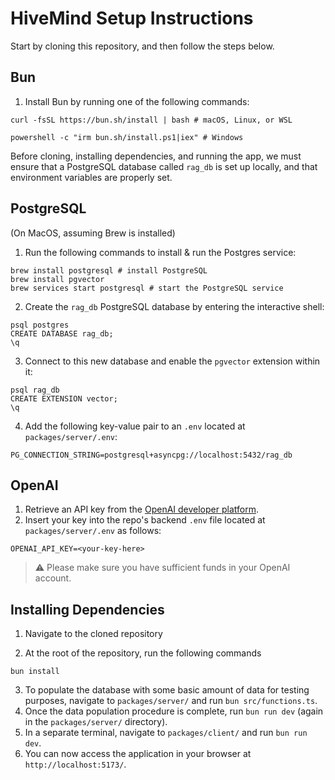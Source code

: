 # HiveMind Setup Instructions

Start by cloning this repository, and then follow the steps below.

## Bun

1. Install Bun by running one of the following commands:

```
curl -fsSL https://bun.sh/install | bash # macOS, Linux, or WSL
```

```
powershell -c "irm bun.sh/install.ps1|iex" # Windows
```

Before cloning, installing dependencies, and running the app, we must ensure that a PostgreSQL database called `rag_db` is set up locally, and that environment variables are properly set.

## PostgreSQL

(On MacOS, assuming Brew is installed)

1. Run the following commands to install & run the Postgres service:
```
brew install postgresql # install PostgreSQL
brew install pgvector
brew services start postgresql # start the PostgreSQL service
```

2. Create the `rag_db` PostgreSQL database by entering the interactive shell:
```
psql postgres
CREATE DATABASE rag_db;
\q
```

3. Connect to this new database and enable the `pgvector` extension within it:
```
psql rag_db
CREATE EXTENSION vector;
\q
```

4. Add the following key-value pair to an `.env` located at `packages/server/.env`:
```
PG_CONNECTION_STRING=postgresql+asyncpg://localhost:5432/rag_db
```

## OpenAI

1. Retrieve an API key from the [OpenAI developer platform](http://platform.openai.com/).
2. Insert your key into the repo's backend `.env` file located at `packages/server/.env` as follows:
```
OPENAI_API_KEY=<your-key-here>
```

> ⚠️ Please make sure you have sufficient funds in your OpenAI account.

## Installing Dependencies

1. Navigate to the cloned repository

2. At the root of the repository, run the following commands
```
bun install
```

3. To populate the database with some basic amount of data for testing purposes, navigate to `packages/server/` and run `bun src/functions.ts`.
4. Once the data population procedure is complete, run `bun run dev` (again in the `packages/server/` directory).
5. In a separate terminal, navigate to `packages/client/` and run `bun run dev`.
6. You can now access the application in your browser at `http://localhost:5173/`.

